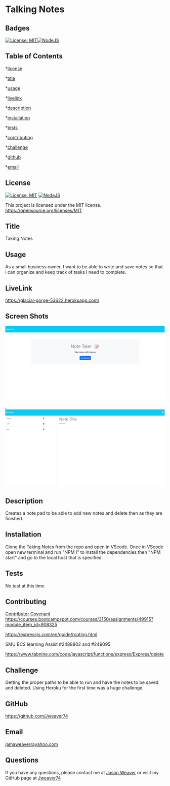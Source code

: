 # Talking Notes

## Badges

[![License: MIT](https://img.shields.io/badge/License-MIT-yellow.svg)](https://opensource.org/licenses/MIT)[![NodeJS](https://img.shields.io/badge/node.js-6DA55F?style=for-the-badge&logo=node.js&logoColor=white)](https://nodejs.org/en)

## Table of Contents

\*[license](#license)

\*[title](#title)

\*[usage](#usage)

\*[livelink](#livelink)

\*[description](#description)

\*[installation](#installation)

\*[tests](#tests)

\*[contributing](#contributing)

\*[challenge](#challenge)

\*[github](#github)

\*[email](#email)

## License

[![License: MIT](https://img.shields.io/badge/License-MIT-yellow.svg)](https://opensource.org/licenses/MIT)
[![NodeJS](https://img.shields.io/badge/node.js-6DA55F?style=for-the-badge&logo=node.js&logoColor=white)](https://nodejs.org/en)

This project is licensed under the MIT license.
https://opensource.org/licenses/MIT

## Title

Taking Notes

## Usage

As a small business owner, I want to be able to write and save notes so that i can organize and keep track of tasks I need to complete.

## LiveLink
https://glacial-gorge-53622.herokuapp.com/

## Screen Shots
![homescreen](public/assets/images/home%20screen.png),
![notescreen](public/assets/images/note%20screen.png)
## Description

Creates a note pad to be able to add new notes and delete then as they are finished.

## Installation

Clone the Taking Notes from the repo and open in VScode. Once in VScode open new terminal and run "NPM I" to install the dependencies then "NPM start" and go to the local host that is specified.

## Tests

No test at this time

## Contributing

[Contributor Covenant](https://www.contributor-covenant.org/)
https://courses.bootcampspot.com/courses/3150/assignments/49915?module_item_id=908325

https://expressjs.com/en/guide/routing.html

SMU BCS learning Assist #2488802 and #249095

https://www.tabnine.com/code/javascript/functions/express/Express/delete

## Challenge

Getting the proper paths to be able to run and have the notes to be saved and deleted. Using Heroku for the first time was a huge challenge.

## GitHub

https://github.com/Jweaver74

## Email

jamaweaver@yahoo.com

## Questions

If you have any questions, please contact me at [Jason Weaver](Jamaweaver@yahoo.com) or visit my GitHub page at [Jweaver74](https://github.com/Jweaver74)


[def]: public/assets/images/notespage.png